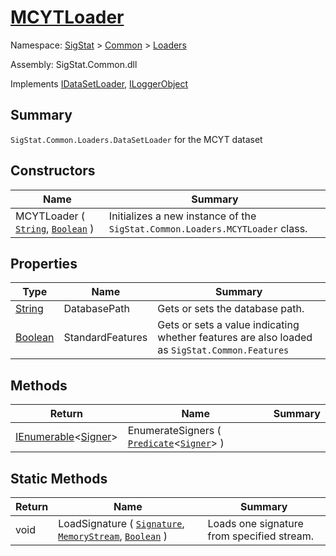# [MCYTLoader](./MCYTLoader.md)

Namespace: [SigStat]() > [Common]() > [Loaders]()

Assembly: SigStat.Common.dll

Implements [IDataSetLoader](./IDataSetLoader.md), [ILoggerObject](./../ILoggerObject.md)

## Summary
`SigStat.Common.Loaders.DataSetLoader` for the MCYT dataset

## Constructors

| Name | Summary | 
| --- | --- | 
| MCYTLoader ( [`String`](https://docs.microsoft.com/en-us/dotnet/api/System.String), [`Boolean`](https://docs.microsoft.com/en-us/dotnet/api/System.Boolean) ) | Initializes a new instance of the `SigStat.Common.Loaders.MCYTLoader` class. | 


## Properties

| Type | Name | Summary | 
| --- | --- | --- | 
| [String](https://docs.microsoft.com/en-us/dotnet/api/System.String) | DatabasePath | Gets or sets the database path. | 
| [Boolean](https://docs.microsoft.com/en-us/dotnet/api/System.Boolean) | StandardFeatures | Gets or sets a value indicating whether features are also loaded as `SigStat.Common.Features` | 


## Methods

| Return | Name | Summary | 
| --- | --- | --- | 
| [IEnumerable](https://docs.microsoft.com/en-us/dotnet/api/System.Collections.Generic.IEnumerable-1)\<[Signer](./../Signer.md)> | EnumerateSigners ( [`Predicate`](https://docs.microsoft.com/en-us/dotnet/api/System.Predicate-1)\<[`Signer`](./../Signer.md)> ) |  | 


## Static Methods

| Return | Name | Summary | 
| --- | --- | --- | 
| void | LoadSignature ( [`Signature`](./../Signature.md), [`MemoryStream`](https://docs.microsoft.com/en-us/dotnet/api/System.IO.MemoryStream), [`Boolean`](https://docs.microsoft.com/en-us/dotnet/api/System.Boolean) ) | Loads one signature from specified stream. | 


